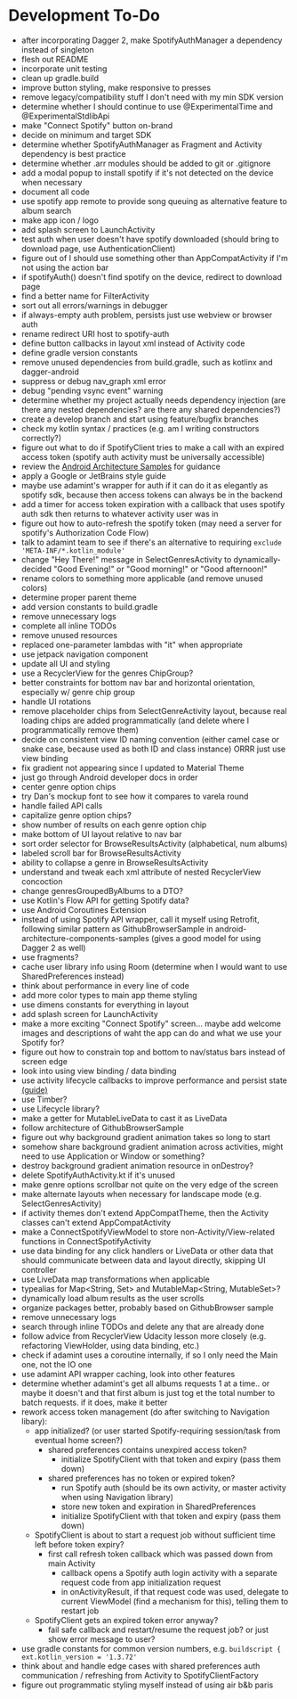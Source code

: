# Development To-Do

- after incorporating Dagger 2, make SpotifyAuthManager a dependency instead of singleton
- flesh out README
- incorporate unit testing
- clean up gradle.build
- improve button styling, make responsive to presses
- remove legacy/compatibility stuff I don't need with my min SDK version
- determine whether I should continue to use @ExperimentalTime and @ExperimentalStdlibApi
- make "Connect Spotify" button on-brand
- decide on minimum and target SDK
- determine whether SpotifyAuthManager as Fragment and Activity dependency is best practice
- determine whether .arr modules should be added to git or .gitignore
- add a modal popup to install spotify if it's not detected on the device when necessary
- document all code
- use spotify app remote to provide song queuing as alternative feature to album search
- make app icon / logo
- add splash screen to LaunchActivity
- test auth when user doesn't have spotify downloaded (should bring to download page, use AuthenticationClient)
- figure out of I should use something other than AppCompatActivity if I'm not using the action bar
- if spotifyAuth() doesn't find spotify on the device, redirect to download page
- find a better name for FilterActivity
- sort out all errors/warnings in debugger
- if always-empty auth problem, persists just use webview or browser auth
- rename redirect URI host to spotify-auth
- define button callbacks in layout xml instead of Activity code
- define gradle version constants
- remove unused dependencies from build.gradle, such as kotlinx and dagger-android
- suppress or debug nav_graph xml error
- debug "pending vsync event" warning
- determine whether my project actually needs dependency injection (are there any nested dependencies? are there any shared dependencies?)
- create a develop branch and start using feature/bugfix branches
- check my kotlin syntax / practices (e.g. am I writing constructors correctly?)
- figure out what to do if SpotifyClient tries to make a call with an expired access token (spotify auth activity must be universally accessible)
- review the [Android Architecture Samples](https://github.com/android/architecture-samples/tree/master) for guidance
- apply a Google or JetBrains style guide
- maybe use adamint's wrapper for auth if it can do it as elegantly as spotify sdk, because then access tokens can always be in the backend
- add a timer for access token expiration with a callback that uses spotify auth sdk then returns to whatever activity user was in
- figure out how to auto-refresh the spotify token (may need a server for spotify's Authorization Code Flow)
- talk to adamint team to see if there's an alternative to requiring `exclude 'META-INF/*.kotlin_module'`
- change "Hey There!" message in SelectGenresActivity to dynamically-decided "Good Evening!" or "Good morning!" or "Good afternoon!"
- rename colors to something more applicable (and remove unused colors)
- determine proper parent theme
- add version constants to build.gradle
- remove unnecessary logs
- complete all inline TODOs
- remove unused resources
- replaced one-parameter lambdas with "it" when appropriate
- use jetpack navigation component
- update all UI and styling
- use a RecyclerView for the genres ChipGroup?
- better constraints for bottom nav bar and horizontal orientation, especially w/ genre chip group 
- handle UI rotations
- remove placeholder chips from SelectGenreActivity layout, because real loading chips are added programmatically (and delete where I programmatically remove them)
- decide on consistent view ID naming convention (either camel case or snake case, because used as both ID and class instance) ORRR just use view binding
- fix gradient not appearing since I updated to Material Theme
- just go through Android developer docs in order
- center genre option chips
- try Dan's mockup font to see how it compares to varela round
- handle failed API calls
- capitalize genre option chips?
- show number of results on each genre option chip
- make bottom of UI layout relative to nav bar
- sort order selector for BrowseResultsActivity (alphabetical, num albums)
- labeled scroll bar for BrowseResultsActivity
- ability to collapse a genre in BrowseResultsActivity
- understand and tweak each xml attribute of nested RecyclerView concoction
- change genresGroupedByAlbums to a DTO?
- use Kotlin's Flow API for getting Spotify data?
- use Android Coroutines Extension
- instead of using Spotify API wrapper, call it myself using Retrofit, following similar pattern as GithubBrowserSample in android-architecture-components-samples (gives a good model for using Dagger 2 as well)
- use fragments?
- cache user library info using Room (determine when I would want to use SharedPreferences instead)
- think about performance in every line of code
- add more color types to main app theme styling
- use dimens constants for everything in layout
- add splash screen for LaunchActivity
- make a more exciting "Connect Spotify" screen... maybe add welcome images and descriptions of waht the app can do and what we use your Spotify for?
- figure out how to constrain top and bottom to nav/status bars instead of screen edge
- look into using view binding / data binding
- use activity lifecycle callbacks to improve performance and persist state [(guide)](https://classroom.udacity.com/courses/ud9012/lessons/e487c600-ed68-4576-a35a-12f211cf032e/concepts/4c1503f9-2de5-45ea-88ae-2138b0482ecc)
- use Timber? 
- use Lifecycle library?
- make a getter for MutableLiveData to cast it as LiveData
- follow architecture of GithubBrowserSample
- figure out why background gradient animation takes so long to start
- somehow share background gradient animation across activities, might need to use Application or Window or something?
- destroy background gradient animation resource in onDestroy?
- delete SpotifyAuthActivity.kt if it's unused
- make genre options scrollbar not quite on the very edge of the screen
- make alternate layouts when necessary for landscape mode (e.g. SelectGenresActivity)
- if activity themes don't extend AppCompatTheme, then the Activity classes can't extend AppCompatActivity
- make a ConnectSpotifyViewModel to store non-Activity/View-related functions in ConnectSpotifyActivity
- use data binding for any click handlers or LiveData or other data that should communicate between data and layout directly, skipping UI controller
- use LiveData map transformations when applicable
- typealias for Map<String, Set<String>> and MutableMap<String, MutableSet<String>>?
- dynamically load album results as the user scrolls
- organize packages better, probably based on GithubBrowser sample
- remove unnecessary logs
- search through inline TODOs and delete any that are already done
- follow advice from RecyclerView Udacity lesson more closely (e.g. refactoring ViewHolder, using data binding, etc.)
- check if adamint uses a coroutine internally, if so I only need the Main one, not the IO one
- use adamint API wrapper caching, look into other features
- determine whether adamint's get all albums requests 1 at a time.. or maybe it doesn't and that first album is just tog et the total number to batch requests. if it does, make it better
- rework access token management (do after switching to Navigation libary):
    - app initialized? (or user started Spotify-requiring session/task from eventual home screen?)
        - shared preferences contains unexpired access token?
            - initialize SpotifyClient with that token and expiry (pass them down)
        - shared preferences has no token or expired token?
            - run Spotify auth (should be its own activity, or master activity when using Navigation library)
            - store new token and expiration in SharedPreferences
            - initialize SpotifyClient with that token and expiry (pass them down)
    - SpotifyClient is about to start a request job without sufficient time left before token expiry?
        - first call refresh token callback which was passed down from main Activity
            - callback opens a Spotify auth login activity with a separate request code from app initialization request
            - in onActivityResult, if that request code was used, delegate to current ViewModel (find a mechanism for this), telling them to restart job
    - SpotifyClient gets an expired token error anyway?
        - fail safe callback and restart/resume the request job? or just show error message to user?
- use gradle constants for common version numbers, e.g. `buildscript { ext.kotlin_version = '1.3.72'`
- think about and handle edge cases with shared preferences auth communication / refreshing from Activity to SpotifyClientFactory
- figure out programmatic styling myself instead of using air b&b paris
